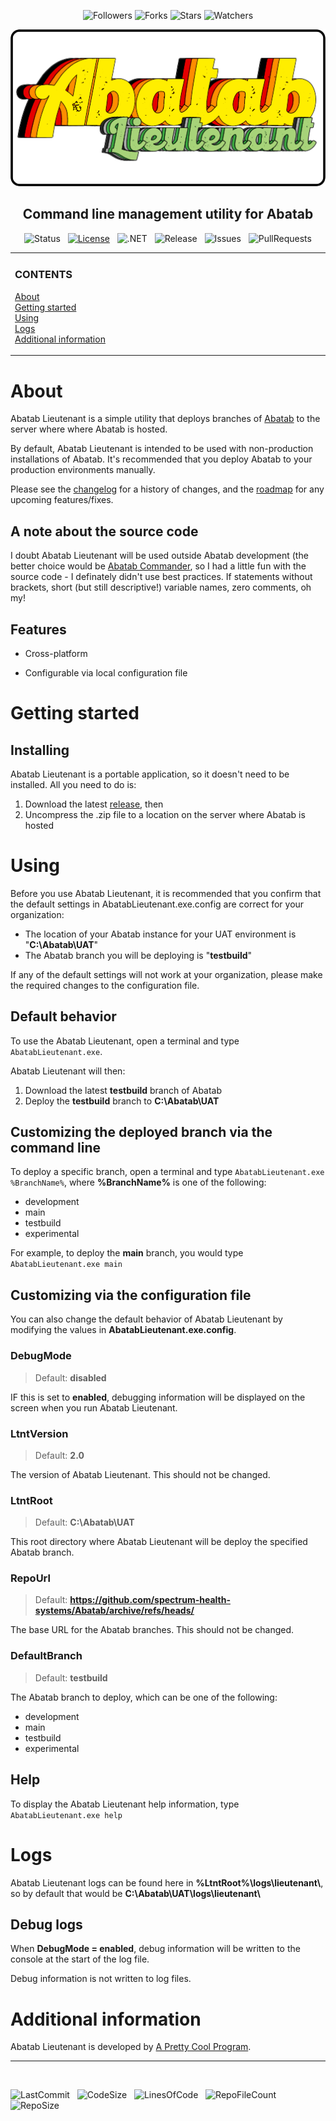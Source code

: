 
<div align="center">

![Followers][GitHubFollowers] ![Forks][GitHubForks] ![Stars][GitHubStars] ![Watchers][GitHubWatchers]

[![Logo][Logo]][MainBranchUrl]

## Command line management utility for Abatab

![Status][Status]&nbsp;&nbsp;&nbsp;[![License][License]][LicenseUrl]&nbsp;&nbsp;&nbsp;![.NET][DotNet]&nbsp;&nbsp;&nbsp;![Release][Release]&nbsp;&nbsp;&nbsp;![Issues][Issues]&nbsp;&nbsp;&nbsp;![PullRequests][PullRequests]

</div>

<!-- The HTML indentations have to stay this way to work. -->
<table>
<tr>
<td img src="RepositoryData/Asset/Image/Document/README/spacer.png" alt="blank-spacer" width="1000" height="1">

  ### CONTENTS
  [About](#about)  
  [Getting started](#getting-started)  
  [Using](#using)  
  [Logs](#logs)  
  [Additional information](#additional-information)  
</td>
</tr>
</table>

# About

Abatab Lieutenant is a simple utility that deploys branches of [Abatab][AbatabUrl] to the server where where Abatab is hosted.

By default, Abatab Lieutenant is intended to be used with non-production installations of Abatab. It's recommended that you deploy Abatab to your production environments manually.

Please see the [changelog][Changelog] for a history of changes, and the [roadmap][Roadmap] for any upcoming features/fixes.

## A note about the source code

I doubt Abatab Lieutenant will be used outside Abatab development (the better choice would be [Abatab Commander][AbatabCommanderUrl], so I had a little fun with the source code - I definately didn't use best practices. If statements without brackets, short (but still descriptive!) variable names, zero comments, oh my!

## Features

* Cross-platform

* Configurable via local configuration file

# Getting started

## Installing

Abatab Lieutenant is a portable application, so it doesn't need to be installed. All you need to do is:

1. Download the latest [release][ReleaseUrl], then
2. Uncompress the .zip file to a location on the server where Abatab is hosted

# Using

Before you use Abatab Lieutenant, it is recommended that you confirm that the default settings in AbatabLieutenant.exe.config are correct for your organization:

* The location of your Abatab instance for your UAT environment is "**C:\Abatab\UAT**"
* The Abatab branch you will be deploying is "**testbuild**"

If any of the default settings will not work at your organization, please make the required changes to the configuration file.

## Default behavior

To use the Abatab Lieutenant, open a terminal and type `AbatabLieutenant.exe`.

Abatab Lieutenant will then:

1. Download the latest **testbuild** branch of Abatab
2. Deploy the **testbuild** branch to **C:\Abatab\UAT**

## Customizing the deployed branch via the command line

To deploy a specific branch, open a terminal and type `AbatabLieutenant.exe %BranchName%`, where **%BranchName%** is one of the following:

* development
* main
* testbuild
* experimental

For example, to deploy the **main** branch, you would type `AbatabLieutenant.exe main`

## Customizing via the configuration file

You can also change the default behavior of Abatab Lieutenant by modifying the values in **AbatabLieutenant.exe.config**.

### DebugMode

> Default: **disabled**

IF this is set to **enabled**, debugging information will be displayed on the screen when you run Abatab Lieutenant.

### LtntVersion

> Default: **2.0**

The version of Abatab Lieutenant. This should not be changed.

### LtntRoot

> Default: **C:\Abatab\UAT**

This root directory where Abatab Lieutenant will be deploy the specified Abatab branch.

### RepoUrl

> Default: **https://github.com/spectrum-health-systems/Abatab/archive/refs/heads/**

The base URL for the Abatab branches. This should not be changed.

### DefaultBranch

> Default: **testbuild**

The Abatab branch to deploy, which can be one of the following:

* development
* main
* testbuild
* experimental

## Help

To display the Abatab Lieutenant help information, type `AbatabLieutenant.exe help`

# Logs

Abatab Lieutenant logs can be found here in **%LtntRoot%\logs\lieutenant\\**, so by default that would be **C:\Abatab\UAT\logs\lieutenant\\**

## Debug logs

When **DebugMode = enabled**, debug information will be written to the console at the start of the log file.

Debug information is not written to log files.

# Additional information

Abatab Lieutenant is developed by [A Pretty Cool Program][APrettyCoolProgramUrl].

***

<br>

![LastCommit][LastCommit]&nbsp;&nbsp;&nbsp;![CodeSize][CodeSize]&nbsp;&nbsp;&nbsp;![LinesOfCode][LinesOfCode]&nbsp;&nbsp;&nbsp;![RepoFileCount][RepoFileCount]&nbsp;&nbsp;&nbsp;![RepoSize][RepoSize]

<!-- REFERENCE LINKS -->

[GitHubFollowers]: https://img.shields.io/github/followers/spectrum-health-systems?style=social
[GitHubForks]: https://img.shields.io/github/forks/spectrum-health-systems/AbatabLieutenant?style=social
[GitHubStars]: https://img.shields.io/github/stars/spectrum-health-systems/AbatabLieutenant?style=social
[GitHubWatchers]: https://img.shields.io/github/watchers/spectrum-health-systems/AbatabLieutenant?style=social
[DotNet]: https://img.shields.io/badge/.NET-6.0-blueviolet

[AbatabUrl]: https://github.com/spectrum-health-systems/Abatab
[MainBranchUrl]: README.md
[Logo]: /.github/res/img/logo/RepositoryLogo.png
[Status]: https://img.shields.io/badge/status-active-brightgreen?style=flat
[License]: https://img.shields.io/badge/license-apache%202.0-brightgreen?style=flat
[LicenseUrl]: https://www.apache.org/licenses/LICENSE-2.0
[Release]: https://img.shields.io/github/v/release/spectrum-health-systems/AbatabLieutenant?style=flat
[ReleaseUrl]: https://github.com/spectrum-health-systems/AbatabLieutenant/releases

[AbatabCommanderUrl]: https://github.com/spectrum-health-systems/AbatabCommander
[Changelog]: https://github.com/spectrum-health-systems/AbatabLieutenant/blob/main/docs/CHANGELOG.md
[Roadmap]: https://github.com/spectrum-health-systems/AbatabLieutenant/blob/main/docs/ROADMAP.md
[APrettyCoolProgramUrl]: https://github.com/APrettyCoolProgram

[CodeSize]: https://img.shields.io/github/languages/code-size/spectrum-health-systems/AbatabLieutenant
[LinesOfCode]: https://img.shields.io/tokei/lines/github/spectrum-health-systems/AbatabLieutenant
[RepoFileCount]: https://img.shields.io/github/directory-file-count/spectrum-health-systems/AbatabLieutenant
[RepoSize]: https://img.shields.io/github/repo-size/spectrum-health-systems/AbatabLieutenant
[AllReleases]: https://img.shields.io/github/downloads/spectrum-health-systems/AbatabLieutenant/total
[Issues]: https://img.shields.io/github/issues/spectrum-health-systems/AbatabLieutenant
[PullRequests]: https://img.shields.io/github/issues-pr/spectrum-health-systems/AbatabLieutenant
[LastCommit]: https://img.shields.io/github/last-commit/spectrum-health-systems/AbatabLieutenant
